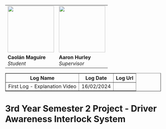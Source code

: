 <table>
  <tr>
    <td> <img src="https://avatars.githubusercontent.com/u/36414229?v=4" width="150px"/> </td>
    <td> <img src="https://www.shutterstock.com/image-vector/vector-flat-illustration-grayscale-avatar-600nw-2281862025.jpg" width="150px"/> </td>
  </tr>
  <tr>
    <td> <b>Caolán Maguire</b> <br/> <i>Student</i> </td>
    <td> <b>Aaron Hurley</b> <br/> <i>Supervisor</i> </td>
  </tr>
</table>

<table border="1" cellspacing="0">
  <tr><th>Log Name</th><th>Log Date</th><th>Log Url</th></tr>
  <tr><td>First Log - Explanation Video</td><td>16/02/2024</td><td></td></tr>
</table>

# 3rd Year Semester 2 Project - Driver Awareness Interlock System
